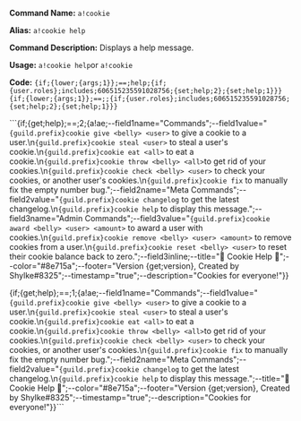 **Command Name:** `a!cookie`

**Alias:** `a!cookie help`

**Command Description:**
Displays a help message.

**Usage:**
`a!cookie help`or `a!cookie`

**Code:** ```{if;{lower;{args;1}};==;help;{if;{user.roles};includes;606515235591028756;{set;help;2};{set;help;1}}}
{if;{lower;{args;1}};==;;{if;{user.roles};includes;606515235591028756;{set;help;2};{set;help;1}}}```

```{if;{get;help};==;2;{a!ae;--field1name="Commands";--field1value="`{guild.prefix}cookie give <belly> <user>` to give a cookie to a user.\n`{guild.prefix}cookie steal <user>` to steal a user's cookie.\n`{guild.prefix}cookie eat <all>` to eat a cookie.\n`{guild.prefix}cookie throw <belly> <all>`to get rid of your cookies.\n`{guild.prefix}cookie check <belly> <user>` to check your cookies, or another user's cookies.\n`{guild.prefix}cookie fix` to manually fix the empty number bug.";--field2name="Meta Commands";--field2value="`{guild.prefix}cookie changelog` to get the latest changelog.\n`{guild.prefix}cookie help` to display this message.";--field3name="Admin Commands";--field3value="`{guild.prefix}cookie award <belly> <user> <amount>` to award a user with cookies.\n`{guild.prefix}cookie remove <belly> <user> <amount>` to remove cookies from a user.\n`{guild.prefix}cookie reset <belly> <user>` to reset their cookie balance back to zero.";--field3inline;--title=":cookie: Cookie Help :cookie:";--color="#8e715a";--footer="Version {get;version}, Created by Shylke#8325";--timestamp="true";--description="Cookies for everyone!"}}

{if;{get;help};==;1;{a!ae;--field1name="Commands";--field1value="`{guild.prefix}cookie give <belly> <user>` to give a cookie to a user.\n`{guild.prefix}cookie steal <user>` to steal a user's cookie.\n`{guild.prefix}cookie eat <all>` to eat a cookie.\n`{guild.prefix}cookie throw <belly> <all>`to get rid of your cookies.\n`{guild.prefix}cookie check <belly> <user>` to check your cookies, or another user's cookies.\n`{guild.prefix}cookie fix` to manually fix the empty number bug.";--field2name="Meta Commands";--field2value="`{guild.prefix}cookie changelog` to get the latest changelog.\n`{guild.prefix}cookie help` to display this message.";--title=":cookie: Cookie Help :cookie:";--color="#8e715a";--footer="Version {get;version}, Created by Shylke#8325";--timestamp="true";--description="Cookies for everyone!"}}```
